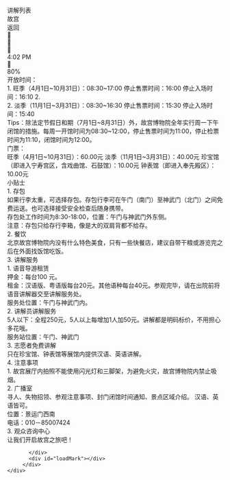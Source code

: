 <html>
  <body>
    <div class="ui-page">
         <div id="t-f39803f7-df02-4169-93eb-7547fb8c961a" class="template growth-both firer commentable" name="Template 1">
         <div id="backgroundBox"></div>
         <div id="alignmentBox">
           <link type="text/css" rel="stylesheet" href="./resources/templates/f39803f7-df02-4169-93eb-7547fb8c961a-1451225865213.css" />
           <!--[if IE]><link type="text/css" rel="stylesheet" href="./resources/templates/f39803f7-df02-4169-93eb-7547fb8c961a-1451225865213-ie.css" /><![endif]-->
           <!--[if lte IE 8]><link type="text/css" rel="stylesheet" href="./resources/templates/f39803f7-df02-4169-93eb-7547fb8c961a-1451225865213-ie8.css" /><![endif]-->
           </div>
           <div id="loadMark"></div>
         </div>
         <div id="s-bfc6411d-40cc-4a81-aaf0-4f504a99dba6" class="screen growth-vertical firer ie-background commentable" name="内容详情">
         <div id="backgroundBox"></div>
         <div id="alignmentBox">
           <link type="text/css" rel="stylesheet" href="./resources/screens/bfc6411d-40cc-4a81-aaf0-4f504a99dba6-1451225865213.css" />
           <!--[if IE]><link type="text/css" rel="stylesheet" href="./resources/screens/bfc6411d-40cc-4a81-aaf0-4f504a99dba6-1451225865213-ie.css" /><![endif]-->
           <!--[if lte IE 8]><link type="text/css" rel="stylesheet" href="./resources/screens/bfc6411d-40cc-4a81-aaf0-4f504a99dba6-1451225865213-ie8.css" /><![endif]-->
           <div id="s-Rectangle_1" class="rectangle firer commentable"  >
            <div class="clipping">
             <div class="content">
               <div class="valign">
                 <span id="rtr-s-Rectangle_1_0"></span>
               </div>
             </div>
            </div>
           </div>
           <div id="s-Rich_text_22" class="richtext firer commentable"  >
             <div class="clipping">
               <div class="content">
                 <div class="valign">
                   <span id="rtr-s-Rich_text_22_0"></span>
                 </div>
               </div>
             </div>
           </div>
           <div id="s-Button_3" class="label singleline firer click ie-background commentable"  ><div class="content"><div class="valign"><span id="rtr-s-Button_3_0">讲解列表</span></div></div></div>
           <div id="s-Label_87" class="label singleline firer ie-background commentable"  ><div class="content"><div class="valign"><span id="rtr-s-Label_87_0">故宫</span></div></div></div>
           <div id="s-button-back" class="group firer ie-background commentable">
             <div id="s-Label_58" class="label singleline firer click ie-background commentable"  ><div class="content"><div class="valign"><span id="rtr-s-Label_58_0">返回</span></div></div></div>
             <div id="s-Label_59" class="label singleline firer ie-background commentable"  ><div class="content"><div class="valign"><span id="rtr-s-Label_59_0"></span></div></div></div>
           </div>
           <div id="s-Group_10" class="group firer ie-background commentable">
             <div id="s-Rectangle_5" class="rectangle firer commentable"  >
              <div class="clipping">
               <div class="content">
                 <div class="valign">
                   <span id="rtr-s-Rectangle_5_0"></span>
                 </div>
               </div>
              </div>
             </div>
             <div id="s-Label_422" class="label singleline firer ie-background commentable"  ><div class="content"><div class="valign"><span id="rtr-s-Label_422_0"></span></div></div></div>
             <div id="s-Label_431" class="label singleline firer ie-background commentable"  ><div class="content"><div class="valign"><span id="rtr-s-Label_431_0"></span></div></div></div>
             <div id="s-Label_35" class="label singleline firer pageload ie-background commentable"  ><div class="content"><div class="valign"><span id="rtr-s-Label_35_0">4:02 PM</span></div></div></div>
             <div id="s-Group_35" class="group firer ie-background commentable">
               <div id="s-Ellipse_12" class="ellipse shape non-processed-shape firer commentable"  >
                 <div class="shapert-clipping">
                     <div class="content">
                       <div class="valign">
                          <span id="rtr-s-Ellipse_12_0"></span>
                       </div>
                     </div>
                 </div>
               </div>
               <div id="s-Ellipse_61" class="ellipse shape non-processed-shape firer commentable"  >
                 <div class="shapert-clipping">
                     <div class="content">
                       <div class="valign">
                          <span id="rtr-s-Ellipse_61_0"></span>
                       </div>
                     </div>
                 </div>
               </div>
               <div id="s-Ellipse_62" class="ellipse shape non-processed-shape firer commentable"  >
                 <div class="shapert-clipping">
                     <div class="content">
                       <div class="valign">
                          <span id="rtr-s-Ellipse_62_0"></span>
                       </div>
                     </div>
                 </div>
               </div>
               <div id="s-Ellipse_63" class="ellipse shape non-processed-shape firer commentable"  >
                 <div class="shapert-clipping">
                     <div class="content">
                       <div class="valign">
                          <span id="rtr-s-Ellipse_63_0"></span>
                       </div>
                     </div>
                 </div>
               </div>
               <div id="s-Ellipse_64" class="ellipse shape non-processed-shape firer commentable"  >
                 <div class="shapert-clipping">
                     <div class="content">
                       <div class="valign">
                          <span id="rtr-s-Ellipse_64_0"></span>
                       </div>
                     </div>
                 </div>
               </div>
             </div>
             <div id="s-Label_448" class="label singleline firer ie-background commentable"  ><div class="content"><div class="valign"><span id="rtr-s-Label_448_0"></span></div></div></div>
             <div id="s-Label_71" class="label singleline firer ie-background commentable"  ><div class="content"><div class="valign"><span id="rtr-s-Label_71_0">80%</span></div></div></div>
           </div>
           <div id="s-Rectangle_2" class="rectangle firer commentable"  >
            <div class="clipping">
             <div class="content">
               <div class="valign">
                 <span id="rtr-s-Rectangle_2_0"></span>
               </div>
             </div>
            </div>
           </div>
           <div id="s-Paragraph_1" class="richtext firer ie-background commentable"  >
             <div class="clipping">
               <div class="content">
                 <div class="valign">
                   <span id="rtr-s-Paragraph_1_0">开放时间：<br />1. 旺季（4月1日~10月31日）：08:30~17:00 停止售票时间：16:00 停止入场时间：16:10 2. <br />2. 淡季（11月1日~3月31日）：08:30~16:30 停止售票时间：15:30 停止入场时间：15:40 <br />Tips：除法定节假日和期（7月1日~8月31日）外，故宫博物院全年实行周一下午闭馆的措施。每周一开馆时间为08:30~12:00，停止售票时间为11:00，停止检票时间为11:10，闭馆时间为12:00。</span>
                 </div>
               </div>
             </div>
           </div>
           <div id="s-Rectangle_3" class="rectangle firer commentable"  >
            <div class="clipping">
             <div class="content">
               <div class="valign">
                 <span id="rtr-s-Rectangle_3_0"></span>
               </div>
             </div>
            </div>
           </div>
           <div id="s-Paragraph_2" class="richtext firer ie-background commentable"  >
             <div class="clipping">
               <div class="content">
                 <div class="valign">
                   <span id="rtr-s-Paragraph_2_0">门票：<br />旺季（4月1日~10月31日）：60.00元 淡季（11月1日~3月31日）：40.00元 珍宝馆（即进入宁寿宫区，含戏曲馆、石鼓馆）：10.00元 钟表馆（即进入奉先殿区）：10.00元</span>
                 </div>
               </div>
             </div>
           </div>
           <div id="s-Rectangle_4" class="rectangle firer commentable"  >
            <div class="clipping">
             <div class="content">
               <div class="valign">
                 <span id="rtr-s-Rectangle_4_0"></span>
               </div>
             </div>
            </div>
           </div>
           <div id="s-Paragraph_3" class="richtext firer ie-background commentable"  >
             <div class="clipping">
               <div class="content">
                 <div class="valign">
                   <span id="rtr-s-Paragraph_3_0">小贴士<br />1. 存包<br />如果行李太重，可选择存包。存包行李可在午门（南门）至神武门（北门）之间免费运送。也可选择接受安全检查后随身携带。<br />存包处工作时间为8:30-18:00，位置：午门与神武门外东侧。<br />注意：存包只给存行李箱，像是大的双肩背都不给存。<br />2. 餐饮<br />北京故宫博物院内没有什么特色美食，只有一些快餐店，建议自带干粮或游览完之后在外面找饭馆吃饭。<br />3. 讲解服务<br />1. 语音导游租赁<br />押金：每台100 元。<br />租金：汉语版、粤语版每台20元。其他语种每台40元。参观完毕，请在出院前将语音讲解器交至讲解服务处。<br />服务处位置：午门与神武门内。<br />2. 讲解员讲解服务<br />5人以下：全程250元，5人以上每增加1人加50元。讲解都是明码标价，不用担心多花哦。<br />服务站位置：午门、神武门<br />3. 志愿者免费讲解<br />只在珍宝馆、钟表馆等展馆内提供汉语、英语讲解。<br />4. 注意事项<br />1. 故宫展厅内拍照不能使用闪光灯和三脚架，为避免火灾，故宫博物院内禁止吸烟。<br />2. 广播室<br />寻人、失物招领、参观注意事项、封门闭馆时间通知、景点区域介绍。 汉语、英语皆可。<br />位置：景运门西南<br />电话：010－85007424<br />3. 观众咨询中心<br />
                 </div>
               </div>
             </div>
           </div>
           <div id="s-Rectangle_6" class="rectangle firer click commentable"  >
            <div class="clipping">
             <div class="content">
               <div class="valign">
                 <span id="rtr-s-Rectangle_6_0"></span>
               </div>
             </div>
            </div>
           </div>
           <div id="s-Text_1" class="label singleline firer ie-background commentable"  ><div class="content"><div class="valign"><span id="rtr-s-Text_1_0">让我们开启故宫之旅吧！</span></div></div></div>
           <div id="s-Rectangle_7" class="rectangle firer commentable"  >
            <div class="clipping">
             <div class="content">
               <div class="valign">
                 <span id="rtr-s-Rectangle_7_0"></span>
               </div>
             </div>
            </div>
           </div>

           </div>
           <div id="loadMark"></div>
         </div>  
    </div>
  </body>
</html>